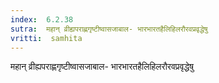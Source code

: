 ```yaml
---
index:  6.2.38
sutra:  महान् व्रीह्यपराह्णगृष्टीष्वासजाबाल- भारभारतहैलिहिलरौरवप्रवृद्धेषु
vritti:  samhita 
---
```


महान् व्रीह्यपराह्णगृष्टीष्वासजाबाल- भारभारतहैलिहिलरौरवप्रवृद्धेषु

